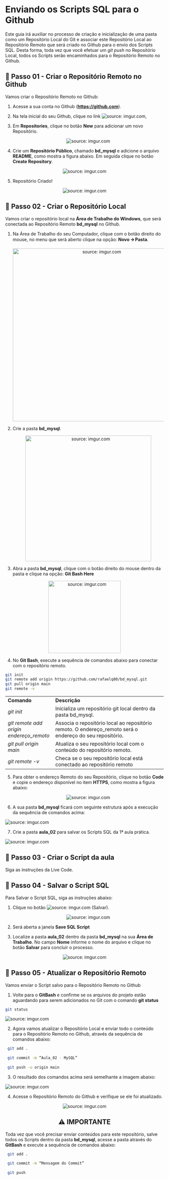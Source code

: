 ﻿﻿﻿<h1>Enviando os Scripts SQL para o Github</h1>

Este guia irá auxiliar no processo de criação e inicialização de uma pasta como um Repositório Local do Git e associar este Repositório Local ao Repositório Remoto que será criado no Github para o envio dos Scripts SQL. Desta forma, toda vez que você efetuar um *git push* no Repositório Local, todos os Scripts serão encaminhados para o Repositório Remoto no Github.

<h2>👣 Passo 01 - Criar o Repositório Remoto no Github</h2>

Vamos criar o Repositório Remoto no Github:

 1. Acesse a sua conta no Github (**https://github.com**).

 2. Na tela inicial do seu Github, clique no link <img src="https://i.imgur.com/YZktqfP.png?1" title="source: imgur.com" />, 

 3. Em **Repositories**, clique no botão **New** para adicionar um novo Repositório.

    <div align="center"><img src="https://i.imgur.com/I8fT17R.png" title="source: imgur.com" /></div>

 4. Crie um **Repositório Público**, chamado **bd_mysql** e adicione o arquivo **README**, como mostra a figura abaixo. Em seguida clique no botão **Create Repository**.

<div align="center"><img src="https://i.imgur.com/58vg2QN.png" title="source: imgur.com" /></div>

5. Repositório Criado!

<div align="center"><img src="https://i.imgur.com/WD3R6Tp.png" title="source: imgur.com" /></div>

<h2>👣 Passo 02 - Criar o Repositório Local</h2>

Vamos criar o repositório local na  **Área de Trabalho do Windows**, que será conectada ao Repositório Remoto **bd_mysql** no Github.

1. Na Área de Trabalho do seu Computador, clique com o botão direito do mouse, no menu que será aberto clique na opção: **Novo 🡪 Pasta**.

   <div align="center"><img src="https://i.imgur.com/uUISXrj.png" title="source: imgur.com" width="550px"/></div>

2. Crie a pasta **bd_mysql**.

	<div align="center"><img src="https://i.imgur.com/e5lc1AR.png" title="source: imgur.com" width="400px"/></div>


3. Abra a pasta **bd_mysql**, clique com o botão direito do mouse dentro da pasta e clique na opção: **Git Bash Here**

<div align="center"><img src="https://i.imgur.com/A93QtUn.png" title="source: imgur.com" width="230px"/></div>

4. No **Git Bash**, execute a sequência de comandos abaixo para conectar com o repositório remoto.
```bash
git init
git remote add origin https://github.com/rafaelq80/bd_mysql.git
git pull origin main
git remote -v
```
<table width=100%>
	<tr>
        <td width=30%><b>Comando</b></td>
		<td width=70%><b>Descrição
	</tr>
	<tr>
        <td><i>git init</i></td>
        <td>Inicializa um repositório git local dentro da pasta bd_mysql.</td>
	</tr>
	<tr>
        <td><i> git remote add origin endereço_remoto</i></td>
        <td>Associa o repositório local ao repositório remoto. O endereço_remoto será o endereço do seu repositório.</td>
	</tr>
	<tr>
        <td><i>git pull origin main</i></td>
        <td>Atualiza o seu repositório local com o conteúdo do repositório remoto.</td>
	</tr>
	<tr>
        <td><i>git remote -v </i></td>
        <td>Checa se o seu repositório local está conectado ao repositório remoto</td>
	</tr>
</table>

5. Para obter o endereço Remoto do seu Repositório, clique no botão **Code** e copie o endereço disponível no item **HTTPS**, como mostra a figura abaixo:

   <div align="center"><img src="https://i.imgur.com/vsv92nr.png" title="source: imgur.com" /></div>

6. A sua pasta **bd_mysql** ficará com seguinte estrutura após a execução da sequência de comandos acima:

<div><img src="https://i.imgur.com/bIKFf6K.png?1" title="source: imgur.com" /></div>

7. Crie a pasta **aula_02** para salvar os Scripts SQL da 1ª aula prática.

<div><img src="https://i.imgur.com/fOVsbl4.png?1" title="source: imgur.com" /></div>

<h2>👣 Passo 03 - Criar o Script da aula</h2>

Siga as instruções da Live Code.

<h2>👣 Passo 04 - Salvar o Script SQL</h2>

Para Salvar o Script SQL, siga as instruções abaixo:

1. Clique no botão <img src="https://i.imgur.com/tBxeU64.png" title="source: imgur.com" /> (Salvar).

   <div align="center"><img src="https://i.imgur.com/BMwqy0o.png" title="source: imgur.com" /></div>

2. Será aberta a janela **Save SQL Script**

3. Localize a pasta **aula_02** dentro da pasta **bd_mysql** na sua **Área de Trabalho**. No campo **Nome** informe o nome do arquivo e clique no botão **Salvar** para concluir o processo.

  <div align="center"><img src="https://i.imgur.com/xw7QKzX.png" title="source: imgur.com" /></div>



<h2>👣 Passo 05 - Atualizar o Repositório Remoto</h2>

Vamos enviar o Script salvo para o Repositório Remoto no Github

1. Volte para o **GitBash** e confirme se os arquivos do projeto estão aguardando para serem adicionados no Git com o comando <b>git status</b>

```bash
git status
```

<div><img src="https://i.imgur.com/tygTPhl.png" title="source: imgur.com" /></div>

2. Agora vamos atualizar o Repositório Local e enviar todo o conteúdo para o Repositório Remoto no Github, através da sequência de comandos abaixo:

```bash
 git add .
 
 git commit -m “Aula_02 - MySQL”
 
 git push -u origin main
```
3. O resultado dos comandos acima será semelhante a imagem abaixo:

<div><img src="https://i.imgur.com/ImVFxSA.png" title="source: imgur.com" /></div>

4. Acesse o Repositório Remoto do Github e verifique se ele foi atualizado.

<div align="center"><img src="https://i.imgur.com/7cahP2M.png" title="source: imgur.com" /></div>



<div align="center"><h2>⚠ IMPORTANTE</h2></div>

Toda vez que você precisar enviar conteúdos para este repositório, salve todos os Scripts dentro da pasta **bd_mysql**, acesse a pasta através do **GitBash** e execute a sequência de comandos abaixo:

```bash
 git add .
 
 git commit -m “Mensagem do Commit”
 
 git push
```
